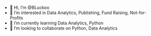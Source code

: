 - 👋 Hi, I’m @BLuckoo
- 👀 I’m interested in Data Analytics, Publishing, Fund Raising, Not-for-Profits
- 🌱 I’m currently learning Data Analytics, Python
- 💞️ I’m looking to collaborate on Python, Data Analytics


<!---
BLuckoo/BLuckoo is a ✨ special ✨ repository because its `README.md` (this file) appears on your GitHub profile.
You can click the Preview link to take a look at your changes.
--->
